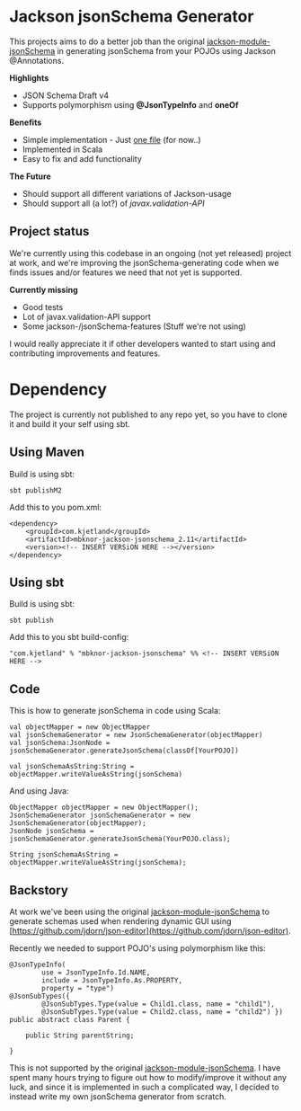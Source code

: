 Jackson jsonSchema Generator
===================================

This projects aims to do a better job than the original [jackson-module-jsonSchema](https://github.com/FasterXML/jackson-module-jsonSchema)
in generating jsonSchema from your POJOs using Jackson @Annotations.

**Highlights**

* JSON Schema Draft v4
* Supports polymorphism using **@JsonTypeInfo** and **oneOf**

**Benefits**

* Simple implementation - Just [one file](https://github.com/mbknor/mbknor-jackson-jsonSchema/blob/master/src/main/scala/com/kjetland/jackson/jsonSchema/JsonSchemaGenerator.scala)  (for now..) 
* Implemented in Scala 
* Easy to fix and add functionality

**The Future**

* Should support all different variations of Jackson-usage
* Should support all (a lot?) of *javax.validation-API* 


Project status
---------------
We're currently using this codebase in an ongoing (not yet released) project at work,
and we're improving the jsonSchema-generating code when we finds issues and/or features we need that not yet is supported.

**Currently missing**

* Good tests
* Lot of javax.validation-API support
* Some jackson-/jsonSchema-features (Stuff we're not using)

I would really appreciate it if other developers wanted to start using and contributing improvements and features. 

Dependency
===================

The project is currently not published to any repo yet, so you have to clone it and build it your self using sbt.


Using Maven
-----------------

Build is using sbt:

    sbt publishM2 
 
Add this to you pom.xml:

    <dependency>
        <groupId>com.kjetland</groupId>
        <artifactId>mbknor-jackson-jsonschema_2.11</artifactId>
        <version><!-- INSERT VERSiON HERE --></version>
    </dependency>    

Using sbt
------------

Build is using sbt:

    sbt publish 
 
Add this to you sbt build-config:

    "com.kjetland" % "mbknor-jackson-jsonschema" %% <!-- INSERT VERSiON HERE -->


Code
-------------------------------

This is how to generate jsonSchema in code using Scala:

    val objectMapper = new ObjectMapper
    val jsonSchemaGenerator = new JsonSchemaGenerator(objectMapper)
    val jsonSchema:JsonNode = jsonSchemaGenerator.generateJsonSchema(classOf[YourPOJO])
    
    val jsonSchemaAsString:String = objectMapper.writeValueAsString(jsonSchema)
     
And using Java:

    ObjectMapper objectMapper = new ObjectMapper();
    JsonSchemaGenerator jsonSchemaGenerator = new JsonSchemaGenerator(objectMapper);
    JsonNode jsonSchema = jsonSchemaGenerator.generateJsonSchema(YourPOJO.class);
    
    String jsonSchemaAsString = objectMapper.writeValueAsString(jsonSchema);
    

Backstory
--------------


At work we've been using the original [jackson-module-jsonSchema](https://github.com/FasterXML/jackson-module-jsonSchema) 
to generate schemas used when rendering dynamic GUI using [https://github.com/jdorn/json-editor](https://github.com/jdorn/json-editor).

Recently we needed to support POJO's using polymorphism like this:

    @JsonTypeInfo(
            use = JsonTypeInfo.Id.NAME,
            include = JsonTypeInfo.As.PROPERTY,
            property = "type")
    @JsonSubTypes({
            @JsonSubTypes.Type(value = Child1.class, name = "child1"),
            @JsonSubTypes.Type(value = Child2.class, name = "child2") })
    public abstract class Parent {
    
        public String parentString;
        
    }
    
This is not supported by the original [jackson-module-jsonSchema](https://github.com/FasterXML/jackson-module-jsonSchema).
I have spent many hours trying to figure out how to modify/improve it without any luck,
and since it is implemented in such a complicated way, I decided to instead write my own
jsonSchema generator from scratch.
